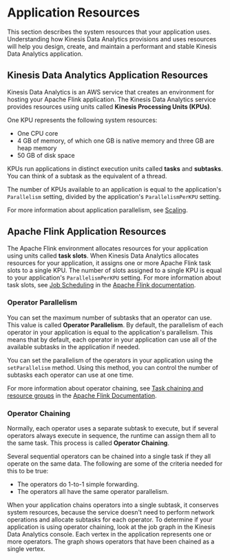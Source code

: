 # Application Resources<a name="how-resources"></a>

This section describes the system resources that your application uses\. Understanding how Kinesis Data Analytics provisions and uses resources will help you design, create, and maintain a performant and stable Kinesis Data Analytics application\.

## Kinesis Data Analytics Application Resources<a name="how-resources-kda"></a>

Kinesis Data Analytics is an AWS service that creates an environment for hosting your Apache Flink application\. The Kinesis Data Analytics service provides resources using units called **Kinesis Processing Units \(KPUs\)**\.

One KPU represents the following system resources:
+ One CPU core
+ 4 GB of memory, of which one GB is native memory and three GB are heap memory
+ 50 GB of disk space

KPUs run applications in distinct execution units called **tasks** and **subtasks**\. You can think of a subtask as the equivalent of a thread\.

The number of KPUs available to an application is equal to the application's `Parallelism` setting, divided by the application's `ParallelismPerKPU` setting\. 

For more information about application parallelism, see [Scaling](how-scaling.md)\.

## Apache Flink Application Resources<a name="how-resources-flink"></a>

The Apache Flink environment allocates resources for your application using units called **task slots**\. When Kinesis Data Analytics allocates resources for your application, it assigns one or more Apache Flink task slots to a single KPU\. The number of slots assigned to a single KPU is equal to your application's `ParallelismPerKPU` setting\. For more information about task slots, see [ Job Scheduling](https://ci.apache.org/projects/flink/flink-docs-release-1.11/internals/job_scheduling.html) in the [Apache Flink documentation](https://ci.apache.org/projects/flink/flink-docs-release-1.11/)\.

### Operator Parallelism<a name="how-resources-flink-operatorparallelism"></a>

You can set the maximum number of subtasks that an operator can use\. This value is called **Operator Parallelism**\. By default, the parallelism of each operator in your application is equal to the application's parallelism\. This means that by default, each operator in your application can use all of the available subtasks in the application if needed\.

You can set the parallelism of the operators in your application using the `setParallelism` method\. Using this method, you can control the number of subtasks each operator can use at one time\.

For more information about operator chaining, see [ Task chaining and resource groups](https://ci.apache.org/projects/flink/flink-docs-release-1.11/dev/stream/operators/#task-chaining-and-resource-groups) in the [Apache Flink Documentation](https://ci.apache.org/projects/flink/flink-docs-release-1.11/)\.

### Operator Chaining<a name="how-resources-flink-operatorchaining"></a>

Normally, each operator uses a separate subtask to execute, but if several operators always execute in sequence, the runtime can assign them all to the same task\. This process is called **Operator Chaining**\.

Several sequential operators can be chained into a single task if they all operate on the same data\. The following are some of the criteria needed for this to be true:
+ The operators do 1\-to\-1 simple forwarding\.
+ The operators all have the same operator parallelism\.

When your application chains operators into a single subtask, it conserves system resources, because the service doesn't need to perform network operations and allocate subtasks for each operator\. To determine if your application is using operator chaining, look at the job graph in the Kinesis Data Analytics console\. Each vertex in the application represents one or more operators\. The graph shows operators that have been chained as a single vertex\.